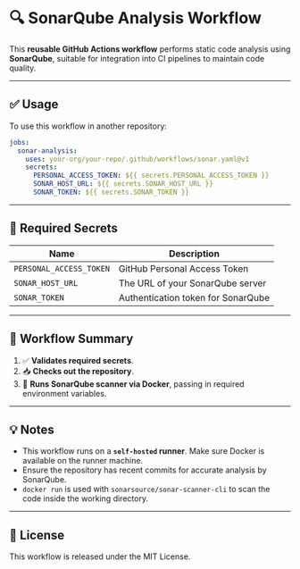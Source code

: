 # 🔍 SonarQube Analysis Workflow

This **reusable GitHub Actions workflow** performs static code analysis using **SonarQube**, suitable for integration
into CI pipelines to maintain code quality.

---

## ✅ Usage

To use this workflow in another repository:

```yaml
jobs:
  sonar-analysis:
    uses: your-org/your-repo/.github/workflows/sonar.yaml@v1
    secrets:
      PERSONAL_ACCESS_TOKEN: ${{ secrets.PERSONAL_ACCESS_TOKEN }}
      SONAR_HOST_URL: ${{ secrets.SONAR_HOST_URL }}
      SONAR_TOKEN: ${{ secrets.SONAR_TOKEN }}
```

---

## 🔐 Required Secrets

| Name                    | Description                        |
|-------------------------|------------------------------------|
| `PERSONAL_ACCESS_TOKEN` | GitHub Personal Access Token       |
| `SONAR_HOST_URL`        | The URL of your SonarQube server   |
| `SONAR_TOKEN`           | Authentication token for SonarQube |

---

## 🧱 Workflow Summary

1. ✅ **Validates required secrets**.
2. 📥 **Checks out the repository**.
3. 🐳 **Runs SonarQube scanner via Docker**, passing in required environment variables.

---

## 💡 Notes

- This workflow runs on a **`self-hosted` runner**. Make sure Docker is available on the runner machine.
- Ensure the repository has recent commits for accurate analysis by SonarQube.
- `docker run` is used with `sonarsource/sonar-scanner-cli` to scan the code inside the working directory.

---

## 📄 License

This workflow is released under the MIT License.
